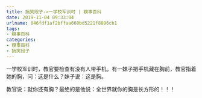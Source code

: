 ```yaml
---
title: 搞笑段子->一学校军训时 | 糗事百科
date: 2019-11-04 09:33:04
urlname: 046fdf1af2bffaa660bd5221f8896cb1
tags: 
- 糗事百科
categories:
- 糗事百科
- 搞笑段子
---
```

一学校军训时，教官要检查有没有人带手机，有一妹子把手机藏在胸前，教官指着她的胸，问：这是什么？妹子说：这是胸。

教官说：就你还有胸？最绝的是他说：全世界就你的胸是长方形的！！！


